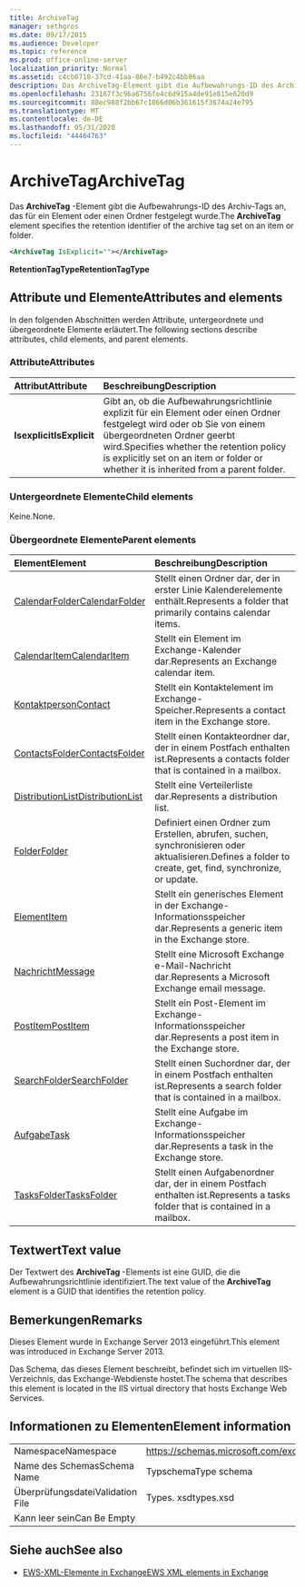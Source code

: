 ```yaml
---
title: ArchiveTag
manager: sethgros
ms.date: 09/17/2015
ms.audience: Developer
ms.topic: reference
ms.prod: office-online-server
localization_priority: Normal
ms.assetid: c4cb0718-37cd-41aa-86e7-b492c4bb86aa
description: Das ArchiveTag-Element gibt die Aufbewahrungs-ID des Archiv-Tags an, das für ein Element oder einen Ordner festgelegt wurde.
ms.openlocfilehash: 23167f3c96a6756fe4c6d915a4de91e815e620d9
ms.sourcegitcommit: 88ec988f2bb67c1866d06b361615f3674a24e795
ms.translationtype: MT
ms.contentlocale: de-DE
ms.lasthandoff: 05/31/2020
ms.locfileid: "44464763"
---
```

# <a name="archivetag"></a><span data-ttu-id="612e9-103">ArchiveTag</span><span class="sxs-lookup"><span data-stu-id="612e9-103">ArchiveTag</span></span>

<span data-ttu-id="612e9-104">Das **ArchiveTag** -Element gibt die Aufbewahrungs-ID des Archiv-Tags an, das für ein Element oder einen Ordner festgelegt wurde.</span><span class="sxs-lookup"><span data-stu-id="612e9-104">The **ArchiveTag** element specifies the retention identifier of the archive tag set on an item or folder.</span></span> 
  
```XML
<ArchiveTag IsExplicit=""></ArchiveTag>
```

 <span data-ttu-id="612e9-105">**RetentionTagType**</span><span class="sxs-lookup"><span data-stu-id="612e9-105">**RetentionTagType**</span></span>
## <a name="attributes-and-elements"></a><span data-ttu-id="612e9-106">Attribute und Elemente</span><span class="sxs-lookup"><span data-stu-id="612e9-106">Attributes and elements</span></span>

<span data-ttu-id="612e9-107">In den folgenden Abschnitten werden Attribute, untergeordnete und übergeordnete Elemente erläutert.</span><span class="sxs-lookup"><span data-stu-id="612e9-107">The following sections describe attributes, child elements, and parent elements.</span></span>
  
### <a name="attributes"></a><span data-ttu-id="612e9-108">Attribute</span><span class="sxs-lookup"><span data-stu-id="612e9-108">Attributes</span></span>

|<span data-ttu-id="612e9-109">**Attribut**</span><span class="sxs-lookup"><span data-stu-id="612e9-109">**Attribute**</span></span>|<span data-ttu-id="612e9-110">**Beschreibung**</span><span class="sxs-lookup"><span data-stu-id="612e9-110">**Description**</span></span>|
|:-----|:-----|
|<span data-ttu-id="612e9-111">**Isexplicit**</span><span class="sxs-lookup"><span data-stu-id="612e9-111">**IsExplicit**</span></span> <br/> |<span data-ttu-id="612e9-112">Gibt an, ob die Aufbewahrungsrichtlinie explizit für ein Element oder einen Ordner festgelegt wird oder ob Sie von einem übergeordneten Ordner geerbt wird.</span><span class="sxs-lookup"><span data-stu-id="612e9-112">Specifies whether the retention policy is explicitly set on an item or folder or whether it is inherited from a parent folder.</span></span>  <br/> |
   
### <a name="child-elements"></a><span data-ttu-id="612e9-113">Untergeordnete Elemente</span><span class="sxs-lookup"><span data-stu-id="612e9-113">Child elements</span></span>

<span data-ttu-id="612e9-114">Keine.</span><span class="sxs-lookup"><span data-stu-id="612e9-114">None.</span></span>
  
### <a name="parent-elements"></a><span data-ttu-id="612e9-115">Übergeordnete Elemente</span><span class="sxs-lookup"><span data-stu-id="612e9-115">Parent elements</span></span>

|<span data-ttu-id="612e9-116">**Element**</span><span class="sxs-lookup"><span data-stu-id="612e9-116">**Element**</span></span>|<span data-ttu-id="612e9-117">**Beschreibung**</span><span class="sxs-lookup"><span data-stu-id="612e9-117">**Description**</span></span>|
|:-----|:-----|
|[<span data-ttu-id="612e9-118">CalendarFolder</span><span class="sxs-lookup"><span data-stu-id="612e9-118">CalendarFolder</span></span>](calendarfolder.md) <br/> |<span data-ttu-id="612e9-119">Stellt einen Ordner dar, der in erster Linie Kalenderelemente enthält.</span><span class="sxs-lookup"><span data-stu-id="612e9-119">Represents a folder that primarily contains calendar items.</span></span>  <br/> |
|[<span data-ttu-id="612e9-120">CalendarItem</span><span class="sxs-lookup"><span data-stu-id="612e9-120">CalendarItem</span></span>](calendaritem.md) <br/> |<span data-ttu-id="612e9-121">Stellt ein Element im Exchange-Kalender dar.</span><span class="sxs-lookup"><span data-stu-id="612e9-121">Represents an Exchange calendar item.</span></span>  <br/> |
|[<span data-ttu-id="612e9-122">Kontaktperson</span><span class="sxs-lookup"><span data-stu-id="612e9-122">Contact</span></span>](contact.md) <br/> |<span data-ttu-id="612e9-123">Stellt ein Kontaktelement im Exchange-Speicher.</span><span class="sxs-lookup"><span data-stu-id="612e9-123">Represents a contact item in the Exchange store.</span></span>  <br/> |
|[<span data-ttu-id="612e9-124">ContactsFolder</span><span class="sxs-lookup"><span data-stu-id="612e9-124">ContactsFolder</span></span>](contactsfolder.md) <br/> |<span data-ttu-id="612e9-125">Stellt einen Kontakteordner dar, der in einem Postfach enthalten ist.</span><span class="sxs-lookup"><span data-stu-id="612e9-125">Represents a contacts folder that is contained in a mailbox.</span></span>  <br/> |
|[<span data-ttu-id="612e9-126">DistributionList</span><span class="sxs-lookup"><span data-stu-id="612e9-126">DistributionList</span></span>](distributionlist.md) <br/> |<span data-ttu-id="612e9-127">Stellt eine Verteilerliste dar.</span><span class="sxs-lookup"><span data-stu-id="612e9-127">Represents a distribution list.</span></span>  <br/> |
|[<span data-ttu-id="612e9-128">Folder</span><span class="sxs-lookup"><span data-stu-id="612e9-128">Folder</span></span>](folder.md) <br/> |<span data-ttu-id="612e9-129">Definiert einen Ordner zum Erstellen, abrufen, suchen, synchronisieren oder aktualisieren.</span><span class="sxs-lookup"><span data-stu-id="612e9-129">Defines a folder to create, get, find, synchronize, or update.</span></span>  <br/> |
|[<span data-ttu-id="612e9-130">Element</span><span class="sxs-lookup"><span data-stu-id="612e9-130">Item</span></span>](item.md) <br/> |<span data-ttu-id="612e9-131">Stellt ein generisches Element in der Exchange-Informationsspeicher dar.</span><span class="sxs-lookup"><span data-stu-id="612e9-131">Represents a generic item in the Exchange store.</span></span>  <br/> |
|[<span data-ttu-id="612e9-132">Nachricht</span><span class="sxs-lookup"><span data-stu-id="612e9-132">Message</span></span>](message-ex15websvcsotherref.md) <br/> |<span data-ttu-id="612e9-133">Stellt eine Microsoft Exchange e-Mail-Nachricht dar.</span><span class="sxs-lookup"><span data-stu-id="612e9-133">Represents a Microsoft Exchange email message.</span></span>  <br/> |
|[<span data-ttu-id="612e9-134">PostItem</span><span class="sxs-lookup"><span data-stu-id="612e9-134">PostItem</span></span>](postitem.md) <br/> |<span data-ttu-id="612e9-135">Stellt ein Post-Element im Exchange-Informationsspeicher dar.</span><span class="sxs-lookup"><span data-stu-id="612e9-135">Represents a post item in the Exchange store.</span></span>  <br/> |
|[<span data-ttu-id="612e9-136">SearchFolder</span><span class="sxs-lookup"><span data-stu-id="612e9-136">SearchFolder</span></span>](searchfolder.md) <br/> |<span data-ttu-id="612e9-137">Stellt einen Suchordner dar, der in einem Postfach enthalten ist.</span><span class="sxs-lookup"><span data-stu-id="612e9-137">Represents a search folder that is contained in a mailbox.</span></span>  <br/> |
|[<span data-ttu-id="612e9-138">Aufgabe</span><span class="sxs-lookup"><span data-stu-id="612e9-138">Task</span></span>](task.md) <br/> |<span data-ttu-id="612e9-139">Stellt eine Aufgabe im Exchange-Informationsspeicher dar.</span><span class="sxs-lookup"><span data-stu-id="612e9-139">Represents a task in the Exchange store.</span></span>  <br/> |
|[<span data-ttu-id="612e9-140">TasksFolder</span><span class="sxs-lookup"><span data-stu-id="612e9-140">TasksFolder</span></span>](tasksfolder.md) <br/> |<span data-ttu-id="612e9-141">Stellt einen Aufgabenordner dar, der in einem Postfach enthalten ist.</span><span class="sxs-lookup"><span data-stu-id="612e9-141">Represents a tasks folder that is contained in a mailbox.</span></span>  <br/> |
   
## <a name="text-value"></a><span data-ttu-id="612e9-142">Textwert</span><span class="sxs-lookup"><span data-stu-id="612e9-142">Text value</span></span>

<span data-ttu-id="612e9-143">Der Textwert des **ArchiveTag** -Elements ist eine GUID, die die Aufbewahrungsrichtlinie identifiziert.</span><span class="sxs-lookup"><span data-stu-id="612e9-143">The text value of the **ArchiveTag** element is a GUID that identifies the retention policy.</span></span> 
  
## <a name="remarks"></a><span data-ttu-id="612e9-144">Bemerkungen</span><span class="sxs-lookup"><span data-stu-id="612e9-144">Remarks</span></span>

<span data-ttu-id="612e9-145">Dieses Element wurde in Exchange Server 2013 eingeführt.</span><span class="sxs-lookup"><span data-stu-id="612e9-145">This element was introduced in Exchange Server 2013.</span></span>
  
<span data-ttu-id="612e9-146">Das Schema, das dieses Element beschreibt, befindet sich im virtuellen IIS-Verzeichnis, das Exchange-Webdienste hostet.</span><span class="sxs-lookup"><span data-stu-id="612e9-146">The schema that describes this element is located in the IIS virtual directory that hosts Exchange Web Services.</span></span>
  
## <a name="element-information"></a><span data-ttu-id="612e9-147">Informationen zu Elementen</span><span class="sxs-lookup"><span data-stu-id="612e9-147">Element information</span></span>

|||
|:-----|:-----|
|<span data-ttu-id="612e9-148">Namespace</span><span class="sxs-lookup"><span data-stu-id="612e9-148">Namespace</span></span>  <br/> |https://schemas.microsoft.com/exchange/services/2006/types  <br/> |
|<span data-ttu-id="612e9-149">Name des Schemas</span><span class="sxs-lookup"><span data-stu-id="612e9-149">Schema Name</span></span>  <br/> |<span data-ttu-id="612e9-150">Typschema</span><span class="sxs-lookup"><span data-stu-id="612e9-150">Type schema</span></span>  <br/> |
|<span data-ttu-id="612e9-151">Überprüfungsdatei</span><span class="sxs-lookup"><span data-stu-id="612e9-151">Validation File</span></span>  <br/> |<span data-ttu-id="612e9-152">Types. xsd</span><span class="sxs-lookup"><span data-stu-id="612e9-152">types.xsd</span></span>  <br/> |
|<span data-ttu-id="612e9-153">Kann leer sein</span><span class="sxs-lookup"><span data-stu-id="612e9-153">Can Be Empty</span></span>  <br/> ||
   
## <a name="see-also"></a><span data-ttu-id="612e9-154">Siehe auch</span><span class="sxs-lookup"><span data-stu-id="612e9-154">See also</span></span>

- [<span data-ttu-id="612e9-155">EWS-XML-Elemente in Exchange</span><span class="sxs-lookup"><span data-stu-id="612e9-155">EWS XML elements in Exchange</span></span>](ews-xml-elements-in-exchange.md)

